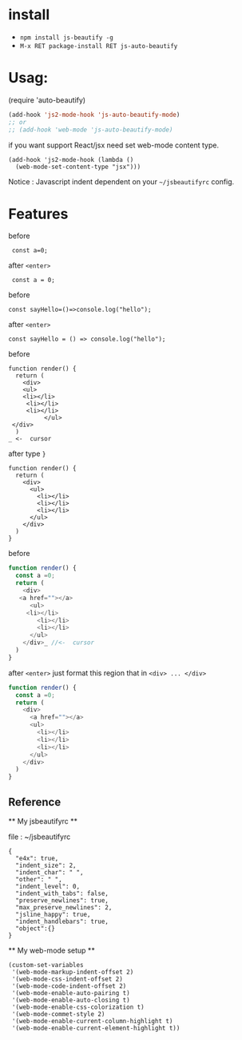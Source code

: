 # install

* `npm install js-beautify -g`
* `M-x RET package-install RET js-auto-beautify`

# Usag:

(require 'auto-beautify)

```lisp
(add-hook 'js2-mode-hook 'js-auto-beautify-mode)
;; or 
;; (add-hook 'web-mode 'js-auto-beautify-mode)
```

if you want support React/jsx need set web-mode content type.

```
(add-hook 'js2-mode-hook (lambda () 
  (web-mode-set-content-type "jsx")))
```  

Notice : Javascript indent dependent on your `~/jsbeautifyrc` config.



# Features

before

```
 const a=0;
```
after `<enter>`
```
 const a = 0;
```

before
```
const sayHello=()=>console.log("hello");
```
after `<enter>`
```
const sayHello = () => console.log("hello");
```

before
```
function render() {
  return (
    <div>
    <ul>
    <li></li>
     <li></li>
     <li></li>
          </ul>
 </div>
  )
_ <-  cursor
```
after type `}`
```
function render() {
  return (
    <div>
      <ul>
        <li></li>
        <li></li>
        <li></li>
      </ul>
    </div>
  )
}
```

before
```javascript
function render() {
  const a =0;
  return (
    <div>
   <a href=""></a>
      <ul>
     <li></li>
        <li></li>
        <li></li>
      </ul>
    </div>_ //<-  cursor
  )
}

```

after `<enter>`
just format this region that in  `<div> ... </div>`

```javascript
function render() {
  const a =0;
  return (
    <div>
      <a href=""></a>
      <ul>
        <li></li>
        <li></li>
        <li></li>
      </ul>
    </div>
  )
}
```

## Reference

** My jsbeautifyrc **

file : ~/jsbeautifyrc

```
{
  "e4x": true,
  "indent_size": 2,
  "indent_char": " ",
  "other": " ",
  "indent_level": 0,
  "indent_with_tabs": false,
  "preserve_newlines": true,
  "max_preserve_newlines": 2,
  "jsline_happy": true,
  "indent_handlebars": true,
  "object":{}
}
```

** My web-mode setup **
```
(custom-set-variables
 '(web-mode-markup-indent-offset 2)
 '(web-mode-css-indent-offset 2)
 '(web-mode-code-indent-offset 2)
 '(web-mode-enable-auto-pairing t)
 '(web-mode-enable-auto-closing t)
 '(web-mode-enable-css-colorization t)
 '(web-mode-commet-style 2)
 '(web-mode-enable-current-column-highlight t)
 '(web-mode-enable-current-element-highlight t))
```
